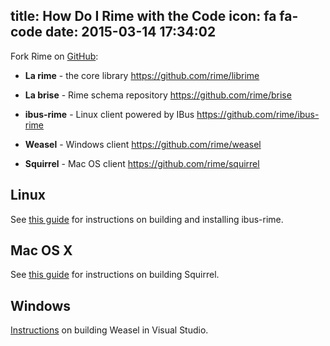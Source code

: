 title: How Do I Rime with the Code
icon: fa fa-code
date: 2015-03-14 17:34:02
---

Fork Rime on [GitHub](https://github.com/rime):

  * __La rime__ - the core library
    <https://github.com/rime/librime>

  * __La brise__ - Rime schema repository
    <https://github.com/rime/brise>

  * __ibus-rime__ - Linux client powered by IBus
    <https://github.com/rime/ibus-rime>

  * __Weasel__ - Windows client
    <https://github.com/rime/weasel>

  * __Squirrel__ - Mac OS client
    <https://github.com/rime/squirrel>

## Linux

See [this guide](https://github.com/rime/home/wiki/RimeWithIBus) for instructions on building and installing ibus-rime.

## Mac OS X

See [this guide](https://github.com/rime/home/wiki/RimeWithSquirrel) for instructions on building Squirrel.

## Windows

[Instructions](https://github.com/rime/home/wiki/RimeWithWeasel) on building Weasel in Visual Studio.
